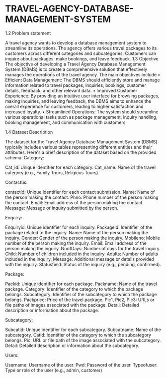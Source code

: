 # TRAVEL-AGENCY-DATABASE-MANAGEMENT-SYSTEM
1.2	Problem statement

A travel agency wants to develop a database management system to streamline its operations. The agency offers various travel packages to its customers across different categories and subcategories. Customers can inquire about packages, make bookings, and leave feedback.
1.3	Objective
The objective of developing a Travel Agency Database Management System (DBMS) is to create a comprehensive solution that effectively manages the operations of the travel agency. The main objectives include
•	Efficient Data Management: The DBMS should efficiently store and manage information related to travel packages, inquiries, bookings, customer details, feedback, and other relevant data.
•	Improved Customer Experience: By providing an intuitive user interface for browsing packages, making inquiries, and leaving feedback, the DBMS aims to enhance the overall experience for customers, leading to higher satisfaction and increased loyalty.
•	Streamlined Operations: The system should streamline various operational tasks such as package management, inquiry handling, booking management, and communication with customers.

1.4	Dataset Description

The dataset for the Travel Agency Database Management System (DBMS) typically includes various tables representing different entities and their attributes. Here's a brief description of the dataset based on the provided schema:
 Category:
 
Cat_id: Unique identifier for each category.
Cat_name: Name of the travel category (e.g., Family Tours, Religious Tours).

 Contactus:
 
contactid: Unique identifier for each contact submission.
Name: Name of the person making the contact.
Phno: Phone number of the person making the contact.
Email: Email address of the person making the contact.
Message: Message or inquiry submitted by the person.

Enquiry:

Enquiryid: Unique identifier for each inquiry.
Packageid: Identifier of the package related to the inquiry.
 Name: Name of the person making the inquiry.
Gender: Gender of the person making the inquiry.
Mobileno: Mobile number of the person making the inquiry.
Email: Email address of the person making the inquiry.
NoofDays: Number of days for the travel inquiry.
Child: Number of children included in the inquiry.
Adults: Number of adults included in the inquiry.
Message: Additional message or details provided with the inquiry.
Statusfield: Status of the inquiry (e.g., pending, confirmed).

Package:

Packid: Unique identifier for each package.
Packname: Name of the travel package.
Category: Identifier of the category to which the package belongs.
Subcategory: Identifier of the subcategory to which the package belongs.
Packprice: Price of the travel package.
Pic1, Pic2, Pic3: URLs or file paths of images associated with the package.
Detail: Detailed description or information about the package.

 Subcategory:
 
Subcatid: Unique identifier for each subcategory.
Subcatname: Name of the subcategory.
Catid: Identifier of the category to which the subcategory belongs.
Pic: URL or file path of the image associated with the subcategory.
Detail: Detailed description or information about the subcategory.

Users:

Username: Username of the user.
Pwd: Password of the user.
Typeofuser: Type or role of the user (e.g., admin, customer)

